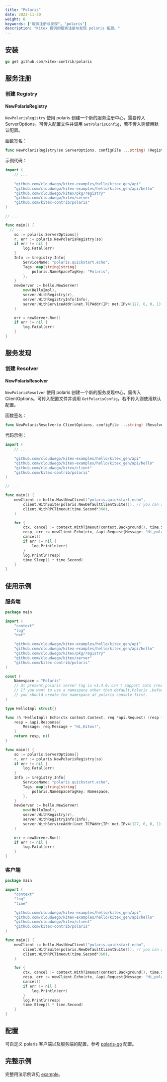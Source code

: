 ```yaml
---
title: "Polaris"
date: 2023-11-30
weight: 6
keywords: ["服务注册与发现", "polaris"]
description: "Kitex 提供的服务注册与发现 polaris 拓展。"
---
```


## 安装

```go
go get github.com/kitex-contrib/polaris
```

## 服务注册

### 创建 Registry

#### NewPolarisRegistry

`NewPolarisRegistry` 使用 polaris 创建一个新的服务注册中心，需要传入 ServerOptions。可传入配置文件并调用 `GetPolarisConfig`，若不传入则使用默认配置。

函数签名：

```go
func NewPolarisRegistry(so ServerOptions, configFile ...string) (Registry, error)
```

示例代码：

```go
import (
	// ...
  
	"github.com/cloudwego/kitex-examples/hello/kitex_gen/api"
	"github.com/cloudwego/kitex-examples/hello/kitex_gen/api/hello"
	"github.com/cloudwego/kitex/pkg/registry"
	"github.com/cloudwego/kitex/server"
	"github.com/kitex-contrib/polaris"
)

// ...

func main() {
  // ...
	so := polaris.ServerOptions{}
	r, err := polaris.NewPolarisRegistry(so)
	if err != nil {
		log.Fatal(err)
	}
	Info := &registry.Info{
		ServiceName: "polaris.quickstart.echo",
		Tags: map[string]string{
			polaris.NameSpaceTagKey: "Polaris",
		},
	}
	newServer := hello.NewServer(
		new(HelloImpl),
		server.WithRegistry(r),
		server.WithRegistryInfo(Info),
		server.WithServiceAddr(&net.TCPAddr{IP: net.IPv4(127, 0, 0, 1), Port: 8890}),
	)

	err = newServer.Run()
	if err != nil {
		log.Fatal(err)
	}
}
```

## 服务发现

### 创建 Resolver

#### NewPolarisResolver

`NewPolarisResolver` 使用 polaris 创建一个新的服务发现中心，需传入 ClientOptions。可传入配置文件并调用 `GetPolarisConfig`，若不传入则使用默认配置。

函数签名：

```go
func NewPolarisResolver(o ClientOptions, configFile ...string) (Resolver, error)
```

代码示例：

```go
import (
	// ...
  
	"github.com/cloudwego/kitex-examples/hello/kitex_gen/api"
	"github.com/cloudwego/kitex-examples/hello/kitex_gen/api/hello"
	"github.com/cloudwego/kitex/client"
	"github.com/kitex-contrib/polaris"
)

// ...

func main() {
	newClient := hello.MustNewClient("polaris.quickstart.echo",
		client.WithSuite(polaris.NewDefaultClientSuite()), // you can also refer readme to customize the initialization of each component
		client.WithRPCTimeout(time.Second*360),
	)

	for {
		ctx, cancel := context.WithTimeout(context.Background(), time.Second*360)
		resp, err := newClient.Echo(ctx, &api.Request{Message: "Hi,polaris!"})
		cancel()
		if err != nil {
			log.Println(err)
		}
		log.Println(resp)
		time.Sleep(1 * time.Second)
	}
}
```

## 使用示例

### 服务端

```go
package main

import (
	"context"
	"log"
	"net"

	"github.com/cloudwego/kitex-examples/hello/kitex_gen/api"
	"github.com/cloudwego/kitex-examples/hello/kitex_gen/api/hello"
	"github.com/cloudwego/kitex/pkg/registry"
	"github.com/cloudwego/kitex/server"
	"github.com/kitex-contrib/polaris"
)

const (
	Namespace = "Polaris"
	// At present,polaris server tag is v1.4.0，can't support auto create namespace,
	// If you want to use a namespace other than default,Polaris ,before you register an instance,
	// you should create the namespace at polaris console first.
)

type HelloImpl struct{}

func (h *HelloImpl) Echo(ctx context.Context, req *api.Request) (resp *api.Response, err error) {
	resp = &api.Response{
		Message: req.Message + "Hi,Kitex!",
	}
	return resp, nil
}

func main() {
	so := polaris.ServerOptions{}
	r, err := polaris.NewPolarisRegistry(so)
	if err != nil {
		log.Fatal(err)
	}
	Info := &registry.Info{
		ServiceName: "polaris.quickstart.echo",
		Tags: map[string]string{
			polaris.NameSpaceTagKey: Namespace,
		},
	}
	newServer := hello.NewServer(
		new(HelloImpl),
		server.WithRegistry(r),
		server.WithRegistryInfo(Info),
		server.WithServiceAddr(&net.TCPAddr{IP: net.IPv4(127, 0, 0, 1), Port: 8890}),
	)

	err = newServer.Run()
	if err != nil {
		log.Fatal(err)
	}
}
```

### 客户端

```go
package main

import (
	"context"
	"log"
	"time"

	"github.com/cloudwego/kitex-examples/hello/kitex_gen/api"
	"github.com/cloudwego/kitex-examples/hello/kitex_gen/api/hello"
	"github.com/cloudwego/kitex/client"
	"github.com/kitex-contrib/polaris"
)

func main() {
	newClient := hello.MustNewClient("polaris.quickstart.echo",
		client.WithSuite(polaris.NewDefaultClientSuite()), // you can also refer readme to customize the initialization of each component
		client.WithRPCTimeout(time.Second*360),
	)

	for {
		ctx, cancel := context.WithTimeout(context.Background(), time.Second*360)
		resp, err := newClient.Echo(ctx, &api.Request{Message: "Hi,polaris!"})
		cancel()
		if err != nil {
			log.Println(err)
		}
		log.Println(resp)
		time.Sleep(1 * time.Second)
	}
}
```

## 配置

可自定义 polaris 客户端以及服务端的配置，参考 [polaris-go](https://pkg.go.dev/github.com/polarismesh/polaris-go/api#section-readme) 配置。

## 完整示例

完整用法示例详见 [example](https://github.com/kitex-contrib/polaris/tree/main/example)。
